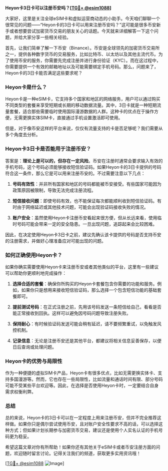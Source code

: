 **Heyon卡3日卡可以注册币安吗？[[TG💪+ @esim1088](https://t.me/s/esim1088)]**

大家好，这里是关注全球eSIM卡和虚拟运营商动态的小助手。今天咱们聊聊一个很常见的问题——“Heyon卡的3日卡可以用来注册币安吗？”这可能是很多币安新手或者想要尝试加密货币交易的朋友关心的话题。今天就来详细解答一下这个问题，并给大家分享一些相关经验。

首先，让我们简单了解一下币安（Binance）。币安是全球领先的加密货币交易所之一，提供各种数字货币的交易服务，比如比特币、以太坊以及其他主流代币。为了使用币安的服务，你需要先完成注册并进行身份验证（KYC）。而在这过程中，你需要提供一个有效的邮箱地址以及可能需要绑定手机号码。那么，问题来了，Heyon卡的3日卡能否满足这些要求呢？

### Heyon卡是什么？

Heyon卡是一种eSIM卡，它支持多个国家和地区的网络服务，用户可以通过购买不同类型的套餐来享受短期或长期的移动数据流量。其中，3日卡就是一种短期流量套餐，适合那些需要临时使用国际漫游数据的人群。这种卡的优点在于操作方便，无需更换实体SIM卡，直接通过手机设置激活即可使用。

但是，对于像币安这样的平台来说，仅仅有流量支持的卡是否足够呢？我们需要从多个角度去分析。

### Heyon卡3日卡是否能用于注册币安？

答案是：**理论上是可以的，但存在一定风险**。币安在注册时通常会要求输入有效的手机号码，这个号码必须能够接收短信验证码。如果Heyon卡的3日卡提供的号码符合这一条件，那么它是可以用来注册币安的。不过需要注意以下几点：

1. **号码有效性**：并非所有国家和地区的号码都能被币安接受。有些国家可能因为政策原因被限制，导致无法完成注册流程。
   
2. **短信接收问题**：即使号码有效，也不能保证每次都能顺利收到短信验证码。有时由于网络延迟或其他技术问题，可能会出现验证码接收失败的情况。

3. **账户安全**：虽然使用Heyon卡注册币安看起来很方便，但从长远来看，使用临时号码可能会带来一定的安全隐患。一旦出现问题，追踪起来会比较困难。

因此，在决定使用Heyon卡3日卡之前，建议先确认该卡提供的号码是否支持币安的注册需求，并做好心理准备应对可能出现的问题。

### 如何正确使用Heyon卡？

如果你确实需要使用Heyon卡来注册币安或者其他类似的平台，这里有一些建议可以帮助你更顺利地完成操作：

1. **选择合适的套餐**：确保你所购买的Heyon卡套餐包含你需要的功能和服务。例如，如果你只是想用来接收短信验证码，那么选择一个包含短信功能的基础套餐即可。

2. **提前测试号码**：在正式注册之前，先用该号码发送一条短信给自己，看看是否能正常接收到回执。这样可以避免因号码问题导致注册失败。

3. **保持耐心**：有时候验证码发送可能会稍有延迟，请不要频繁重试，以免触发风控机制。

4. **记录信息**：无论是注册币安还是其他平台，都建议将相关信息妥善保存，以便日后查询或处理问题。

### Heyon卡的优势与局限性

作为一种便捷的虚拟SIM卡产品，Heyon卡有很多优点，比如无需更换实体卡、支持多国漫游等。然而，它也存在一些局限性，比如流量和通话时间有限、部分号码可能不受某些平台欢迎等。因此，在选择是否使用Heyon卡时，一定要结合自身需求权衡利弊。

### 总结

总的来说，Heyon卡的3日卡可以在一定程度上用来注册币安，但并不完全推荐这样做。如果你只是偶尔尝试使用币安，且对账户安全性要求不高的话，可以选择这种方式；但如果计划长期参与加密货币交易，建议还是使用个人实名认证的手机号码更为稳妥。

希望这篇文章对你有所帮助！如果你还有其他关于eSIM卡或者币安注册方面的问题，欢迎随时留言讨论。记得关注我们的频道，获取更多实用资讯哦！

[[TG💪+ @esim1088](https://t.me/s/esim1088) ![Image](https://i.postimg.cc/4NQfJmqS/Snipaste-2025-05-13-00-14-12.png)]